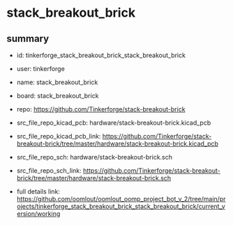 # stack_breakout_brick
 
## summary 
* id: tinkerforge_stack_breakout_brick_stack_breakout_brick
* user: tinkerforge
* name: stack_breakout_brick
* board: stack_breakout_brick
* repo: https://github.com/Tinkerforge/stack-breakout-brick
* src_file_repo_kicad_pcb: hardware/stack-breakout-brick.kicad_pcb
* src_file_repo_kicad_pcb_link: https://github.com/Tinkerforge/stack-breakout-brick/tree/master/hardware/stack-breakout-brick.kicad_pcb


* src_file_repo_sch: hardware/stack-breakout-brick.sch
* src_file_repo_sch_link: https://github.com/Tinkerforge/stack-breakout-brick/tree/master/hardware/stack-breakout-brick.sch
* full details link: https://github.com/oomlout/oomlout_oomp_project_bot_v_2/tree/main/projects/tinkerforge_stack_breakout_brick_stack_breakout_brick/current_version/working  







